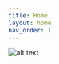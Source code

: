 ```yaml
---
title: Home
layout: home
nav_order: 1
---
```


![alt text](./img/cover.png "Go with Concret Use Cases")
